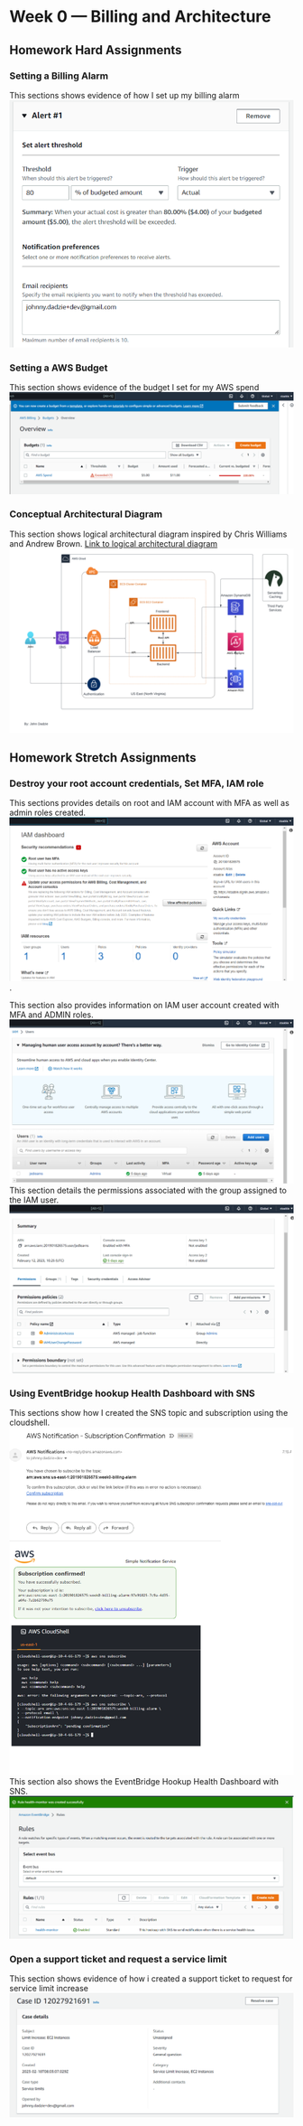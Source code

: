 # Week 0 — Billing and Architecture
## Homework Hard Assignments
### Setting a Billing Alarm
This sections shows evidence of how I set up my billing alarm
![Billing Alarm](screenshots/week0_aws_billing_alarm.png)

### Setting a AWS Budget
This section shows evidence of the budget I set for my AWS spend
![AWS Budget Spend](screenshots/week0_aws_budget.png)

### Conceptual Architectural Diagram
This section shows logical architectural diagram inspired by Chris Williams and Andrew Brown.
[Link to logical architectural diagram](https://lucid.app/lucidchart/0e3bcaf8-44a0-4c9e-85dd-ce36f4c06341/edit?viewport_loc=-183%2C22%2C2560%2C1116%2C0_0&invitationId=inv_483a6ca7-bfda-46e4-9795-e1c0f6e251ad)
![Week0 Logical Diagram](screenshots/Week0_Logical_Diagram.png)






## Homework Stretch Assignments
### Destroy your root account credentials, Set MFA, IAM role
This sections provides details on root and IAM account with MFA as well as admin roles created.
![Root Account with MFA](screenshots/week0_root_user_mfa.png).

This section also provides information on IAM user account created with MFA and ADMIN roles.
![IAM user account](screenshots/week0_iam_admin_user.png)
This section details the permissions associated with the group assigned to the IAM user.
![IAM user with permissions](screenshots/week0_iam_admin_user_with_permission.png)

### Using EventBridge hookup Health Dashboard with SNS
This sections show how I created the SNS topic and subscription using the cloudshell.
![Week0 Creating SNS Topic and Subscription](screenshots/week0-sns-alarms.png)
This section also shows the EventBridge Hookup Health Dashboard with SNS.
![Week0 EventBridge Health Dashboard with SNS](screenshots/week0_eventbridge_with_sns.png)

### Open a support ticket and request a service limit
This section shows evidence of how i created a support ticket to request for service limit increase
![Week0 Evidence of support ticket for service limit increase](screenshots/week0_support_ticket.png)

